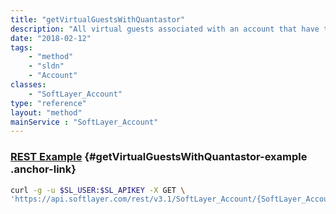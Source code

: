 ```yaml
---
title: "getVirtualGuestsWithQuantastor"
description: "All virtual guests associated with an account that have the QuantaStor storage system installed."
date: "2018-02-12"
tags:
    - "method"
    - "sldn"
    - "Account"
classes:
    - "SoftLayer_Account"
type: "reference"
layout: "method"
mainService : "SoftLayer_Account"
---
```


### [REST Example](#getVirtualGuestsWithQuantastor-example) <a href="/article/rest/"><i class="fas fa-question"></i></a> {#getVirtualGuestsWithQuantastor-example .anchor-link} 
```bash
curl -g -u $SL_USER:$SL_APIKEY -X GET \
'https://api.softlayer.com/rest/v3.1/SoftLayer_Account/{SoftLayer_AccountID}/getVirtualGuestsWithQuantastor'
```
